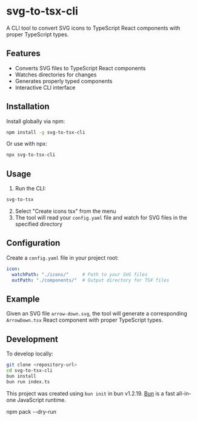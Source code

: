 # svg-to-tsx-cli

A CLI tool to convert SVG icons to TypeScript React components with proper TypeScript types.

## Features

- Converts SVG files to TypeScript React components
- Watches directories for changes
- Generates properly typed components
- Interactive CLI interface

## Installation

Install globally via npm:

```bash
npm install -g svg-to-tsx-cli
```

Or use with npx:

```bash
npx svg-to-tsx-cli
```

## Usage

1. Run the CLI:
```bash
svg-to-tsx
```

2. Select "Create icons tsx" from the menu
3. The tool will read your `config.yaml` file and watch for SVG files in the specified directory

## Configuration

Create a `config.yaml` file in your project root:

```yaml
icon:
  watchPath: "./icons/"     # Path to your SVG files
  outPath: "./components/"  # Output directory for TSX files
```

## Example

Given an SVG file `arrow-down.svg`, the tool will generate a corresponding `ArrowDown.tsx` React component with proper TypeScript types.

## Development

To develop locally:

```bash
git clone <repository-url>
cd svg-to-tsx-cli
bun install
bun run index.ts
```

This project was created using `bun init` in bun v1.2.19. [Bun](https://bun.com) is a fast all-in-one JavaScript runtime.


npm pack --dry-run